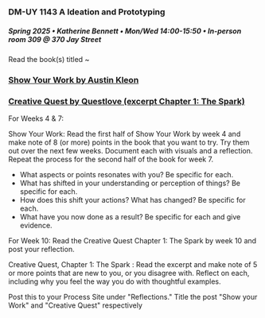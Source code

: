 ### DM-UY 1143 A Ideation and Prototyping
##### Spring 2025 • Katherine Bennett • Mon/Wed 14:00-15:50 • In-person room 309 @ 370 Jay Street

Read the book(s) titled ~

### [Show Your Work by Austin Kleon](https://www.goodreads.com/book/show/18290401-show-your-work?ref=nav_sb_ss_1_18)

###  [Creative Quest by Questlove (excerpt Chapter 1: The Spark)](https://www.goodreads.com/book/show/36260417-creative-quest)

For Weeks 4 & 7:

Show Your Work: Read the first half of Show Your Work by week 4 and make note of 8 (or more) points in the book that you want to try. Try them out over the next few weeks. Document each with visuals and a reflection. Repeat the process for the second half of the book for week 7.

* What aspects or points resonates with you? Be specific for each.
* What has shifted in your understanding or perception of things? Be specific for each.
* How does this shift your actions? What has changed? Be specific for each.
* What have you now done as a result? Be specific for each and give evidence.

For Week 10: Read the Creative Quest Chapter 1: The Spark by week 10 and post your reflection.

Creative Quest, Chapter 1: The Spark : Read the excerpt and make note of 5 or more points that are new to you, or you disagree with. Reflect on each, including why you feel the way you do with thoughtful examples.


Post this to your Process Site under "Reflections." Title the post "Show your Work" and "Creative Quest" respectively





